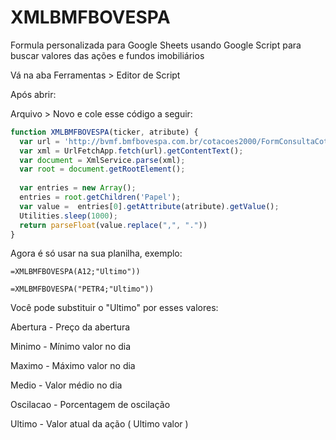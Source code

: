 # XMLBMFBOVESPA
Formula personalizada para Google Sheets usando Google Script para buscar valores das ações e fundos imobiliários

Vá na aba Ferramentas > Editor de Script

Após abrir:

Arquivo > Novo
e cole esse código a seguir:
```js
function XMLBMFBOVESPA(ticker, atribute) {
  var url = 'http://bvmf.bmfbovespa.com.br/cotacoes2000/FormConsultaCotacoes.asp?strListaCodigos=' + ticker;
  var xml = UrlFetchApp.fetch(url).getContentText();
  var document = XmlService.parse(xml);
  var root = document.getRootElement();
  
  var entries = new Array();
  entries = root.getChildren('Papel');
  var value =  entries[0].getAttribute(atribute).getValue();
  Utilities.sleep(1000);
  return parseFloat(value.replace(",", "."))
}
```

Agora é só usar na sua planilha, exemplo:

```
=XMLBMFBOVESPA(A12;"Ultimo"))
```
```
=XMLBMFBOVESPA("PETR4;"Ultimo"))
```
Você pode substituir o "Ultimo" por esses valores:
 
Abertura - Preço da abertura

Minimo - Mínimo valor  no dia

Maximo - Máximo valor  no dia

Medio	- Valor médio no dia

Oscilacao - Porcentagem de oscilação

Ultimo - Valor atual da ação ( Ultimo valor ) 
